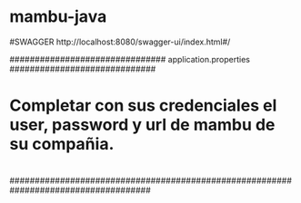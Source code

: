 # mambu-java


#SWAGGER
http://localhost:8080/swagger-ui/index.html#/

############################### application.properties #############################
#                                                                                  #
#  Completar con sus credenciales el user, password y url de mambu de su compañia. #
#                                                                                  #
####################################################################################                                                                                

